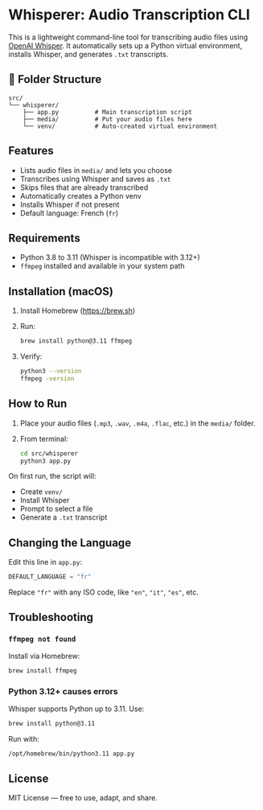 # Whisperer: Audio Transcription CLI

This is a lightweight command-line tool for transcribing audio files using [OpenAI Whisper](https://github.com/openai/whisper). It automatically sets up a Python virtual environment, installs Whisper, and generates `.txt` transcripts.

## 📁 Folder Structure

```
src/
└── whisperer/
    ├── app.py          # Main transcription script
    ├── media/          # Put your audio files here
    └── venv/           # Auto-created virtual environment
```

## Features

- Lists audio files in `media/` and lets you choose
- Transcribes using Whisper and saves as `.txt`
- Skips files that are already transcribed
- Automatically creates a Python venv
- Installs Whisper if not present
- Default language: French (`fr`)

## Requirements

- Python 3.8 to 3.11 (Whisper is incompatible with 3.12+)
- `ffmpeg` installed and available in your system path

## Installation (macOS)

1. Install Homebrew (https://brew.sh)
2. Run:

   ```bash
   brew install python@3.11 ffmpeg
   ```

3. Verify:

   ```bash
   python3 --version
   ffmpeg -version
   ```

## How to Run

1. Place your audio files (`.mp3`, `.wav`, `.m4a`, `.flac`, etc.) in the `media/` folder.
2. From terminal:

   ```bash
   cd src/whisperer
   python3 app.py
   ```

On first run, the script will:
- Create `venv/`
- Install Whisper
- Prompt to select a file
- Generate a `.txt` transcript

## Changing the Language

Edit this line in `app.py`:

```python
DEFAULT_LANGUAGE = "fr"
```

Replace `"fr"` with any ISO code, like `"en"`, `"it"`, `"es"`, etc.

## Troubleshooting

### `ffmpeg not found`

Install via Homebrew:

```bash
brew install ffmpeg
```

### Python 3.12+ causes errors

Whisper supports Python up to 3.11. Use:

```bash
brew install python@3.11
```

Run with:

```bash
/opt/homebrew/bin/python3.11 app.py
```

## License

MIT License — free to use, adapt, and share.
